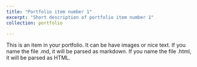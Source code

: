 ```yaml
---
title: "Portfolio item number 1"
excerpt: "Short description of portfolio item number 1"   
collection: portfolio

---
```


This is an item in your portfolio. It can be have images or nice text. If you name the file .md, it will be parsed as markdown. If you name the file .html, it will be parsed as HTML. 

 <script type='text/javascript' src='https://d1bxh8uas1mnw7.cloudfront.net/assets/embed.js'></script>
